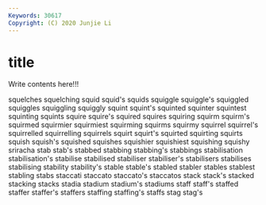 ```yaml
---
Keywords: 30617
Copyright: (C) 2020 Junjie Li
---
```


# title

Write contents here!!!

squelches 
squelching 
squid 
squid's 
squids 
squiggle 
squiggle's 
squiggled 
squiggles
squiggling 
squiggly 
squint 
squint's 
squinted 
squinter 
squintest 
squinting 
squints 
squire
squire's 
squired 
squires 
squiring 
squirm 
squirm's 
squirmed 
squirmier 
squirmiest 
squirming
squirms 
squirmy 
squirrel 
squirrel's 
squirrelled 
squirrelling 
squirrels 
squirt 
squirt's 
squirted
squirting 
squirts 
squish 
squish's 
squished 
squishes 
squishier 
squishiest 
squishing 
squishy
sriracha 
stab 
stab's 
stabbed 
stabbing 
stabbing's 
stabbings 
stabilisation 
stabilisation's 
stabilise
stabilised 
stabiliser 
stabiliser's 
stabilisers 
stabilises 
stabilising 
stability 
stability's 
stable 
stable's
stabled 
stabler 
stables 
stablest 
stabling 
stabs 
staccati 
staccato 
staccato's 
staccatos
stack 
stack's 
stacked 
stacking 
stacks 
stadia 
stadium 
stadium's 
stadiums 
staff
staff's 
staffed 
staffer 
staffer's 
staffers 
staffing 
staffing's 
staffs 
stag 
stag's
